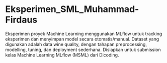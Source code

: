 # Eksperimen_SML_Muhammad-Firdaus
Eksperimen proyek Machine Learning menggunakan MLflow untuk tracking eksperimen dan menyimpan model secara otomatis/manual. Dataset yang digunakan adalah data wine quality, dengan tahapan preprocessing, modelling, tuning, dan deployment sederhana.  Disiapkan untuk submission kelas Machine Learning MLflow (MSML) dari Dicoding.
